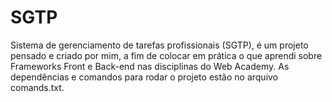 # SGTP

Sistema de gerenciamento de tarefas profissionais (SGTP), é um projeto pensado e criado por mim, a fim de colocar em prática o que aprendi sobre Frameworks Front e Back-end nas disciplinas do Web Academy. As dependências e comandos para rodar o projeto estão no arquivo comands.txt.

